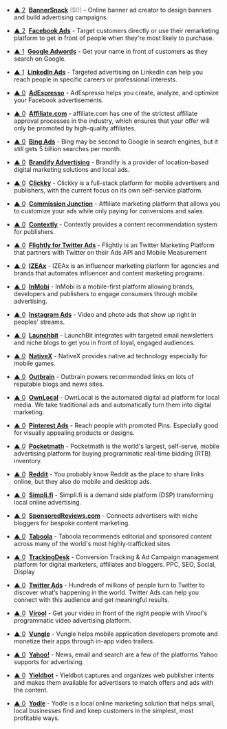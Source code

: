 - <a href="#vote-form" class="vote-link" rel="modal:open" id="BannerSnack">&#x25B2; <span class="count">2</span></a> &nbsp;**[BannerSnack](https://www.bannersnack.com/)** <span style="color: grey;">($0)</span> - Online banner ad creator to design banners and build advertising campaigns.

- <a href="#vote-form" class="vote-link" rel="modal:open" id="Facebook_Ads">&#x25B2; <span class="count">2</span></a> &nbsp;**[Facebook Ads](https://www.facebook.com/business/products/ads)**  - Target customers directly or use their remarketing platform to get in front of people when they're most likely to purchase.

- <a href="#vote-form" class="vote-link" rel="modal:open" id="Google_Adwords">&#x25B2; <span class="count">1</span></a> &nbsp;**[Google Adwords](https://adwords.google.com/home/)**  - Get your name in front of customers as they search on Google.

- <a href="#vote-form" class="vote-link" rel="modal:open" id="LinkedIn_Ads">&#x25B2; <span class="count">1</span></a> &nbsp;**[LinkedIn Ads](https://business.linkedin.com/marketing-solutions/ads#)**  - Targeted advertising on LinkedIn can help you reach people in specific careers or professional interests.

- <a href="#vote-form" class="vote-link" rel="modal:open" id="AdEspresso">&#x25B2; <span class="count">0</span></a> &nbsp;**[AdEspresso](https://adespresso.com/)**  - AdEspresso helps you create, analyze, and optimize your Facebook advertisements.

- <a href="#vote-form" class="vote-link" rel="modal:open" id="Affiliate.com">&#x25B2; <span class="count">0</span></a> &nbsp;**[Affiliate.com](http://affiliate.com/)**  - affiliate.com has one of the strictest affiliate approval processes in the industry, which ensures that your offer will only be promoted by high-quality affiliates.

- <a href="#vote-form" class="vote-link" rel="modal:open" id="Bing_Ads">&#x25B2; <span class="count">0</span></a> &nbsp;**[Bing Ads](https://secure.bingads.microsoft.com/)**  - Bing may be second to Google in search engines, but it still gets 5 billion searches per month.

- <a href="#vote-form" class="vote-link" rel="modal:open" id="Brandify_Advertising">&#x25B2; <span class="count">0</span></a> &nbsp;**[Brandify Advertising](http://www.brandify.com/products/local-advertising/)**  - Brandify is a provider of location-based digital marketing solutions and local ads.

- <a href="#vote-form" class="vote-link" rel="modal:open" id="Clickky">&#x25B2; <span class="count">0</span></a> &nbsp;**[Clickky](https://clickky.biz/)**  - Clickky is a full-stack platform for mobile advertisers and publishers, with the current focus on its own self-service platform.

- <a href="#vote-form" class="vote-link" rel="modal:open" id="Commission_Junction">&#x25B2; <span class="count">0</span></a> &nbsp;**[Commission Junction](http://www.cj.com/)**  - Affiliate marketing platform that allows you to customize your ads while only paying for conversions and sales.

- <a href="#vote-form" class="vote-link" rel="modal:open" id="Contextly">&#x25B2; <span class="count">0</span></a> &nbsp;**[Contextly](https://contextly.com/)**  - Contextly provides a content recommendation system for publishers.

- <a href="#vote-form" class="vote-link" rel="modal:open" id="Flightly_for_Twitter_Ads">&#x25B2; <span class="count">0</span></a> &nbsp;**[Flightly for Twitter Ads](https://flightly.com/)**  - Flightly is an Twitter Marketing Platform that partners with Twitter on their Ads API and Mobile Measurement

- <a href="#vote-form" class="vote-link" rel="modal:open" id="IZEAx">&#x25B2; <span class="count">0</span></a> &nbsp;**[IZEAx](https://izea.com/software/)**  - IZEAx is an influencer marketing platform for agencies and brands that automates influencer and content marketing programs.

- <a href="#vote-form" class="vote-link" rel="modal:open" id="InMobi">&#x25B2; <span class="count">0</span></a> &nbsp;**[InMobi](http://www.inmobi.com/)**  - InMobi is a mobile-first platform allowing brands, developers and publishers to engage consumers through mobile advertising.

- <a href="#vote-form" class="vote-link" rel="modal:open" id="Instagram_Ads">&#x25B2; <span class="count">0</span></a> &nbsp;**[Instagram Ads](https://business.instagram.com/advertising)**  - Video and photo ads that show up right in peoples' streams.

- <a href="#vote-form" class="vote-link" rel="modal:open" id="Launchbit">&#x25B2; <span class="count">0</span></a> &nbsp;**[Launchbit](https://www.launchbit.com/)**  - LaunchBit integrates with targeted email newsletters and niche blogs to get you in front of loyal, engaged audiences.

- <a href="#vote-form" class="vote-link" rel="modal:open" id="NativeX">&#x25B2; <span class="count">0</span></a> &nbsp;**[NativeX](http://www.nativex.com/)**  - NativeX provides native ad technology especially for mobile games.

- <a href="#vote-form" class="vote-link" rel="modal:open" id="Outbrain">&#x25B2; <span class="count">0</span></a> &nbsp;**[Outbrain](https://www.outbrain.com/)**  - Outbrain powers recommended links on lots of reputable blogs and news sites.

- <a href="#vote-form" class="vote-link" rel="modal:open" id="OwnLocal">&#x25B2; <span class="count">0</span></a> &nbsp;**[OwnLocal](https://www.ownlocal.com/)**  - OwnLocal is the automated digital ad platform for local media. We take traditional ads and automatically turn them into digital marketing.

- <a href="#vote-form" class="vote-link" rel="modal:open" id="Pinterest_Ads">&#x25B2; <span class="count">0</span></a> &nbsp;**[Pinterest Ads](https://ads.pinterest.com/)**  - Reach people with promoted Pins. Especially good for visually appealing products or designs.

- <a href="#vote-form" class="vote-link" rel="modal:open" id="Pocketmath">&#x25B2; <span class="count">0</span></a> &nbsp;**[Pocketmath](https://www.pocketmath.com/)**  - Pocketmath is the world's largest, self-serve, mobile advertising platform for buying programmatic real-time bidding (RTB) inventory.

- <a href="#vote-form" class="vote-link" rel="modal:open" id="Reddit">&#x25B2; <span class="count">0</span></a> &nbsp;**[Reddit](https://about.reddit.com/advertise/)**  - You probably know Reddit as the place to share links online, but they also do mobile and desktop ads.

- <a href="#vote-form" class="vote-link" rel="modal:open" id="Simpli.fi">&#x25B2; <span class="count">0</span></a> &nbsp;**[Simpli.fi](https://www.simpli.fi/)**  - Simpli.fi is a demand side platform (DSP) transforming local online advertising.

- <a href="#vote-form" class="vote-link" rel="modal:open" id="SponsoredReviews.com">&#x25B2; <span class="count">0</span></a> &nbsp;**[SponsoredReviews.com](http://sponsoredreviews.com/)**  - Connects advertisers with niche bloggers for bespoke content marketing.

- <a href="#vote-form" class="vote-link" rel="modal:open" id="Taboola">&#x25B2; <span class="count">0</span></a> &nbsp;**[Taboola](https://www.taboola.com/)**  - Taboola recommends editorial and sponsored content across many of the world's most highly-trafficked sites

- <a href="#vote-form" class="vote-link" rel="modal:open" id="TrackingDesk">&#x25B2; <span class="count">0</span></a> &nbsp;**[TrackingDesk](https://trackingdesk.com/)**  - Conversion Tracking & Ad Campaign management platform for digital marketers, affiliates and bloggers. PPC, SEO, Social, Display

- <a href="#vote-form" class="vote-link" rel="modal:open" id="Twitter_Ads">&#x25B2; <span class="count">0</span></a> &nbsp;**[Twitter Ads](https://ads.twitter.com/)**  - Hundreds of millions of people turn to Twitter to discover what’s happening in the world. Twitter Ads can help you connect with this audience and get meaningful results.

- <a href="#vote-form" class="vote-link" rel="modal:open" id="Virool">&#x25B2; <span class="count">0</span></a> &nbsp;**[Virool](https://www.virool.com/)**  - Get your video in front of the right people with Virool's programmatic video advertising platform.

- <a href="#vote-form" class="vote-link" rel="modal:open" id="Vungle">&#x25B2; <span class="count">0</span></a> &nbsp;**[Vungle](https://vungle.com/)**  - Vungle helps mobile application developers promote and monetize their apps through in-app video trailers.

- <a href="#vote-form" class="vote-link" rel="modal:open" id="Yahoo!">&#x25B2; <span class="count">0</span></a> &nbsp;**[Yahoo!](https://advertising.yahoo.com/)**  - News, email and search are a few of the platforms Yahoo supports for advertising.

- <a href="#vote-form" class="vote-link" rel="modal:open" id="Yieldbot">&#x25B2; <span class="count">0</span></a> &nbsp;**[Yieldbot](https://www.yieldbot.com/)**  - Yieldbot captures and organizes web publisher intents and makes them available for advertisers to match offers and ads with the content.

- <a href="#vote-form" class="vote-link" rel="modal:open" id="Yodle">&#x25B2; <span class="count">0</span></a> &nbsp;**[Yodle](http://www.yodle.com/)**  - Yodle is a local online marketing solution that helps small, local businesses find and keep customers in the simplest, most profitable ways.

